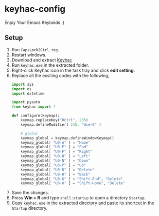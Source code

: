 # keyhac-config

Enjoy Your Emacs Keybinds ;)  

## Setup
1. Run `CapsLock2Ctrl.reg`.
2. Restart windows.
3. Download and extract [Keyhac](https://sites.google.com/site/craftware/keyhac-ja)
4. Run `keyhac.exe` in the extracted folder.
5. Right-click Keyhac icon in the task tray and click **edit setting**.
6. Replace all the exsiting codes with the following,
    ~~~python
    import sys
    import os
    import datetime

    import pyauto
    from keyhac import *

    def configure(keymap):
        keymap.replaceKey("RCtrl", 235)
        keymap.defineModifier( 235, "User0" )

        # global
        keymap_global = keymap.defineWindowKeymap()
        keymap_global[ "U0-A" ] = "Home"
        keymap_global[ "U0-E" ] = "End"
        keymap_global[ "U0-F" ] = "Right"
        keymap_global[ "U0-B" ] = "Left"
        keymap_global[ "U0-N" ] = "Down"
        keymap_global[ "U0-P" ] = "Up"
        keymap_global[ "U0-D" ] = "Delete"
        keymap_global[ "U0-H" ] = "Back"
        keymap_global[ "U0-K" ] = "Shift-End", "Delete"
        keymap_global[ "U0-U" ] = "Shift-Home", "Delete"
    ~~~
5. Save the changes.
7. Press **Win + R** and type `shell:startup` to open a directory `Startup`.
8. Copy `keyhac.exe` in the extracted directory and paste its shortcut in the `Startup` directory.

